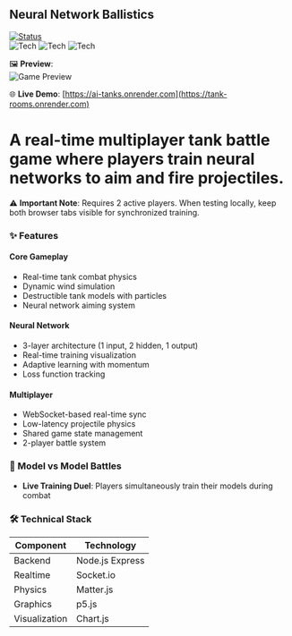 ## Neural Network Ballistics  
[![Status](https://img.shields.io/badge/status-prototype-blueviolet)](https://ai-tanks.onrender.com)  
![Tech](https://img.shields.io/badge/-Node.js-339933) ![Tech](https://img.shields.io/badge/-Socket.io-010101) ![Tech](https://img.shields.io/badge/-p5.js-ED225D)  

🖼️ **Preview**:  
![Game Preview](https://cdn.glitch.global/79283f6f-ef1e-4285-822b-eaefe68c462e/t.png)

🌐 **Live Demo**: [https://ai-tanks.onrender.com](https://tank-rooms.onrender.com)  

# A real-time multiplayer tank battle game where players train neural networks to aim and fire projectiles.

⚠️ **Important Note**: Requires 2 active players. When testing locally, keep both browser tabs visible for synchronized training.  

### ✨ Features  

#### Core Gameplay  
- Real-time tank combat physics  
- Dynamic wind simulation  
- Destructible tank models with particles  
- Neural network aiming system  

#### Neural Network  
- 3-layer architecture (1 input, 2 hidden, 1 output)  
- Real-time training visualization  
- Adaptive learning with momentum  
- Loss function tracking  

#### Multiplayer  
- WebSocket-based real-time sync  
- Low-latency projectile physics  
- Shared game state management  
- 2-player battle system  

### 🤖 Model vs Model Battles  
- **Live Training Duel**: Players simultaneously train their models during combat  

### 🛠️ Technical Stack  
| Component       | Technology                          |
|-----------------|-------------------------------------|
| Backend        | Node.js Express |
| Realtime       | Socket.io |
| Physics        | Matter.js |
| Graphics       | p5.js |
| Visualization  | Chart.js |

